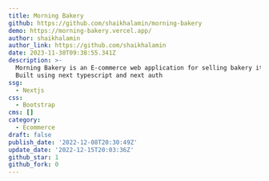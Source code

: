 ```yaml
---
title: Morning Bakery
github: https://github.com/shaikhalamin/morning-bakery
demo: https://morning-bakery.vercel.app/
author: shaikhalamin
author_link: https://github.com/shaikhalamin
date: 2023-11-30T09:38:55.341Z
description: >-
  Morning Bakery is an E-commerce web application for selling bakery items.
  Built using next typescript and next auth
ssg:
  - Nextjs
css:
  - Bootstrap
cms: []
category:
  - Ecommerce
draft: false
publish_date: '2022-12-08T20:30:49Z'
update_date: '2022-12-15T20:03:36Z'
github_star: 1
github_fork: 0
---
```

